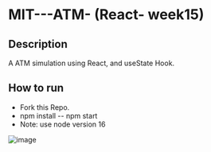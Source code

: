 # MIT---ATM- (React- week15)

## Description
A ATM simulation using React, and useState Hook.

## How to run
- Fork this Repo.
- npm install -- npm start 
- Note: use node version 16

![image](./ATM.png)

